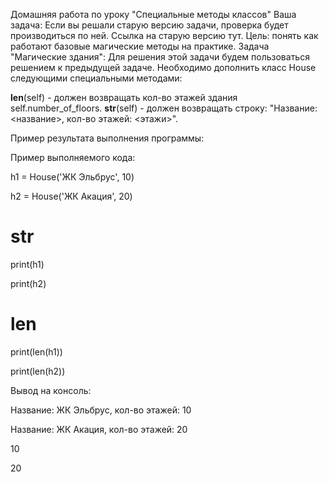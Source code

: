 Домашняя работа по уроку "Специальные методы классов"
Ваша задача:
Если вы решали старую версию задачи, проверка будет производиться по ней.
Ссылка на старую версию тут.
Цель: понять как работают базовые магические методы на практике.
Задача "Магические здания":
Для решения этой задачи будем пользоваться решением к предыдущей задаче.
Необходимо дополнить класс House следующими специальными методами:

__len__(self) - должен возвращать кол-во этажей здания self.number_of_floors.
__str__(self) - должен возвращать строку: "Название: <название>, кол-во этажей: <этажи>".

Пример результата выполнения программы:

Пример выполняемого кода:

h1 = House('ЖК Эльбрус', 10)

h2 = House('ЖК Акация', 20)



# __str__

print(h1)

print(h2)



# __len__

print(len(h1))

print(len(h2))



Вывод на консоль:

Название: ЖК Эльбрус, кол-во этажей: 10

Название: ЖК Акация, кол-во этажей: 20

10

20
